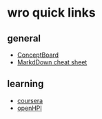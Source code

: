 # wro quick links

## general
+ [ConceptBoard][CptBrd]
+ [MarkdDown cheat sheet][MDonGITHub] 

[CptBrd]: https://conceptboard.com/
[MDonGITHub]: https://github.com/adam-p/markdown-here/wiki/Markdown-Cheatsheet

## learning

+ [coursera](https://www.coursera.org/)
+ [openHPI](https://open.hpi.de/)
